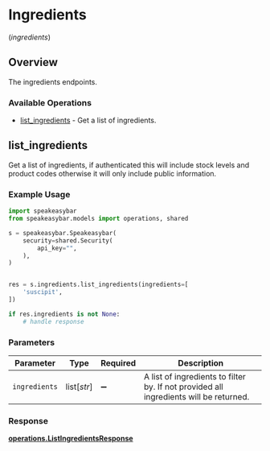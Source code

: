 # Ingredients
(*ingredients*)

## Overview

The ingredients endpoints.

### Available Operations

* [list_ingredients](#list_ingredients) - Get a list of ingredients.

## list_ingredients

Get a list of ingredients, if authenticated this will include stock levels and product codes otherwise it will only include public information.

### Example Usage

```python
import speakeasybar
from speakeasybar.models import operations, shared

s = speakeasybar.Speakeasybar(
    security=shared.Security(
        api_key="",
    ),
)


res = s.ingredients.list_ingredients(ingredients=[
    'suscipit',
])

if res.ingredients is not None:
    # handle response
```

### Parameters

| Parameter                                                                             | Type                                                                                  | Required                                                                              | Description                                                                           |
| ------------------------------------------------------------------------------------- | ------------------------------------------------------------------------------------- | ------------------------------------------------------------------------------------- | ------------------------------------------------------------------------------------- |
| `ingredients`                                                                         | list[*str*]                                                                           | :heavy_minus_sign:                                                                    | A list of ingredients to filter by. If not provided all ingredients will be returned. |


### Response

**[operations.ListIngredientsResponse](../../models/operations/listingredientsresponse.md)**

